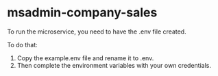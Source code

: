 # msadmin-company-sales

To run the microservice, you need to have the .env file created.

To do that:
1. Copy the example.env file and rename it to .env.
2. Then complete the environment variables with your own credentials.
